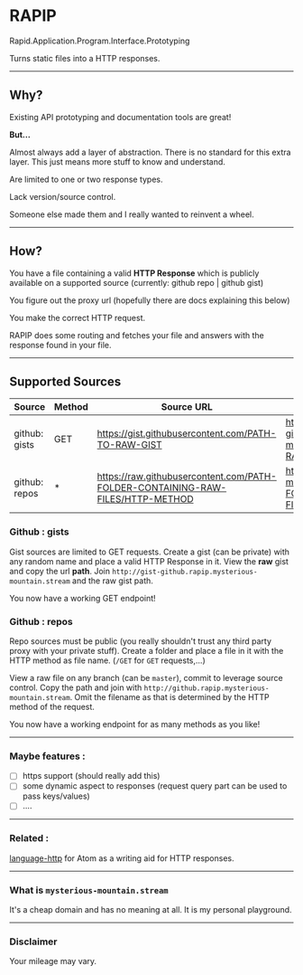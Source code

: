 # RAPIP

Rapid.Application.Program.Interface.Prototyping

Turns static files into a HTTP responses.

-------

## Why?

Existing API prototyping and documentation tools are great!

**But...**

Almost always add a layer of abstraction. There is no standard for this extra layer. This just means more stuff to know and understand.

Are limited to one or two response types.

Lack version/source control.

Someone else made them and I really wanted to reinvent a wheel.

------

## How?

You have a file containing a valid **HTTP Response** which is publicly available on a supported source (currently: github repo | github gist)

You figure out the proxy url (hopefully there are docs explaining this below)

You make the correct HTTP request.

RAPIP does some routing and fetches your file and answers with the response found in your file.

------

## Supported Sources

| Source | Method | Source URL | Proxy URL |
|- | - | -| -|
| github: gists | GET | https://gist.githubusercontent.com/PATH-TO-RAW-GIST | http://gist-github.rapip.mysterious-mountain.stream/PATH-TO-RAW-GIST |
| github: repos | * | https://raw.githubusercontent.com/PATH-FOLDER-CONTAINING-RAW-FILES/HTTP-METHOD | http://github.rapip.mysterious-mountain.stream/PATH-FOLDER-CONTAINING-RAW-FILES |

### Github : gists

Gist sources are limited to GET requests. Create a gist (can be private) with any random name and place a valid HTTP Response in it. View the **raw** gist and copy the url **path**. Join `http://gist-github.rapip.mysterious-mountain.stream` and the raw gist path.

You now have a working GET endpoint!

### Github : repos

Repo sources must be public (you really shouldn't trust any third party proxy with your private stuff). Create a folder and place a file in it with the HTTP method as file name. (`/GET` for `GET` requests,...)

View a raw file on any branch (can be `master`), commit to leverage source control. Copy the path and join with `http://github.rapip.mysterious-mountain.stream`. Omit the filename as that is determined by the HTTP method of the request.

You now have a working endpoint for as many methods as you like!

------

### Maybe features :

- [ ] https support (should really add this)
- [ ] some dynamic aspect to responses (request query part can be used to pass keys/values)
- [ ] ....

-----

### Related :

[language-http](https://github.com/romainmenke/language-http) for Atom as a writing aid for HTTP responses.

----

### What is `mysterious-mountain.stream`

It's a cheap domain and has no meaning at all. It is my personal playground.

------

### Disclaimer

Your mileage may vary.

